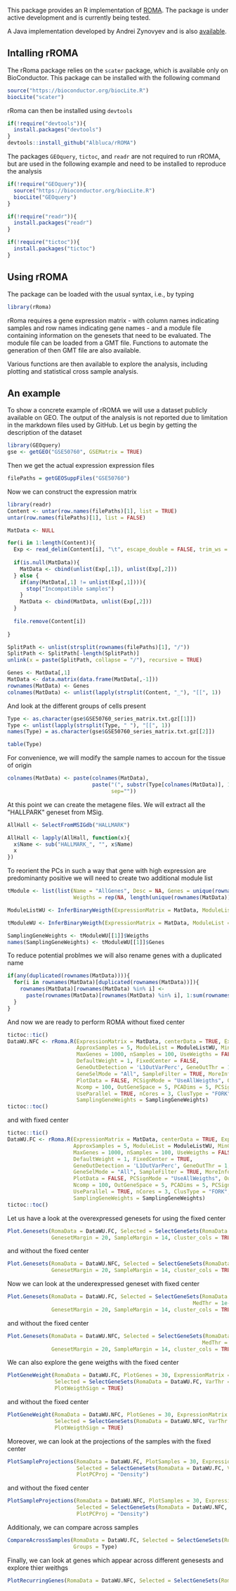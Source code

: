 This package provides an R implementation of [ROMA](http://journal.frontiersin.org/article/10.3389/fgene.2016.00018/full). The package is under active development and is currently being tested.

A Java implementation developed by Andrei Zynovyev and is also [available](https://github.com/sysbio-curie/Roma).

Intalling rROMA
---------------

The rRoma package relies on the `scater` package, which is available only on BioConductor. This package can be installed with the following command

``` r
source("https://bioconductor.org/biocLite.R")
biocLite("scater")
```

rRoma can then be installed using `devtools`

``` r
if(!require("devtools")){
  install.packages("devtools")
}
devtools::install_github("Albluca/rROMA")
```

The packages `GEOquery`, `tictoc`, and `readr` are not required to run rROMA, but are used in the following example and need to be installed to reproduce the analysis

``` r
if(!require("GEOquery")){
  source("https://bioconductor.org/biocLite.R")
  biocLite("GEOquery")
}

if(!require("readr")){
  install.packages("readr")
}

if(!require("tictoc")){
  install.packages("tictoc")
}
```

Using rROMA
-----------

The package can be loaded with the usual syntax, i.e., by typing

``` r
library(rRoma)
```

rRoma requires a gene expression matrix - with column names indicating samples and row names indicating gene names - and a module file containing information on the genesets that need to be evaluated. The module file can be loaded from a GMT file. Functions to automate the generation of then GMT file are also available.

Various functions are then available to explore the analysis, including plotting and statistical cross sample analysis.

An example
----------

To show a concrete example of rROMA we will use a dataset publicly available on GEO. The output of the analysis is not reported due to limitation in the markdown files used by GitHub. Let us begin by getting the description of the dataset

``` r
library(GEOquery)
gse <- getGEO("GSE50760", GSEMatrix = TRUE)
```

Then we get the actual expression expression files

``` r
filePaths = getGEOSuppFiles("GSE50760")
```

Now we can construct the expression matrix

``` r
library(readr)
Content <- untar(row.names(filePaths)[1], list = TRUE)
untar(row.names(filePaths)[1], list = FALSE)

MatData <- NULL

for(i in 1:length(Content)){
  Exp <- read_delim(Content[i], "\t", escape_double = FALSE, trim_ws = TRUE)
  
  if(is.null(MatData)){
    MatData <- cbind(unlist(Exp[,1]), unlist(Exp[,2]))
  } else {
    if(any(MatData[,1] != unlist(Exp[,1]))){
      stop("Incompatible samples")
    }
    MatData <- cbind(MatData, unlist(Exp[,2]))
  }
  
  file.remove(Content[i])
  
}

SplitPath <- unlist(strsplit(rownames(filePaths)[1], "/"))
SplitPath <- SplitPath[-length(SplitPath)]
unlink(x = paste(SplitPath, collapse = "/"), recursive = TRUE)

Genes <- MatData[,1]
MatData <- data.matrix(data.frame(MatData[,-1]))
rownames(MatData) <- Genes
colnames(MatData) <- unlist(lapply(strsplit(Content, "_"), "[[", 1))
```

And look at the different groups of cells present

``` r
Type <- as.character(gse$GSE50760_series_matrix.txt.gz[[1]])
Type <- unlist(lapply(strsplit(Type, " "), "[[", 1))
names(Type) = as.character(gse$GSE50760_series_matrix.txt.gz[[2]])

table(Type)
```

For convenience, we will modify the sample names to accoun for the tissue of origin

``` r
colnames(MatData) <- paste(colnames(MatData),
                           paste("(", substr(Type[colnames(MatData)], 1, 1), ")",
                                 sep=""))
```

At this point we can create the metagene files. We will extract all the "HALLPARK" geneset from MSig.

``` r
AllHall <- SelectFromMSIGdb("HALLMARK")

AllHall <- lapply(AllHall, function(x){
  x$Name <- sub("HALLMARK_", "", x$Name)
  x
})
```

To reorient the PCs in such a way that gene with high expression are predominanty positive we will need to create two additional module list

``` r
tModule <- list(list(Name = "AllGenes", Desc = NA, Genes = unique(rownames(MatData)),
                     Weigths = rep(NA, length(unique(rownames(MatData))))))

ModuleListWU <- InferBinaryWeigth(ExpressionMatrix = MatData, ModuleList = AllHall, FillAllNA = TRUE)

tModuleWU <- InferBinaryWeigth(ExpressionMatrix = MatData, ModuleList = tModule, FillAllNA = TRUE)

SamplingGeneWeights <- tModuleWU[[1]]$Weigths
names(SamplingGeneWeights) <- tModuleWU[[1]]$Genes
```

To reduce potential problmes we will also rename genes with a duplicated name

``` r
if(any(duplicated(rownames(MatData)))){
  for(i in rownames(MatData)[duplicated(rownames(MatData))]){
    rownames(MatData)[rownames(MatData) %in% i] <-
      paste(rownames(MatData)[rownames(MatData) %in% i], 1:sum(rownames(MatData) %in% i))
  }
}
```

And now we are ready to perform ROMA without fixed center

``` r
tictoc::tic()
DataWU.NFC <- rRoma.R(ExpressionMatrix = MatData, centerData = TRUE, ExpFilter = FALSE,
                      ApproxSamples = 5, ModuleList = ModuleListWU, MinGenes = 5,
                      MaxGenes = 1000, nSamples = 100, UseWeigths = FALSE,
                      DefaultWeight = 1, FixedCenter = FALSE,
                      GeneOutDetection = 'L1OutVarPerc', GeneOutThr = 1,
                      GeneSelMode = "All", SampleFilter = TRUE, MoreInfo = FALSE,
                      PlotData = FALSE, PCSignMode = "UseAllWeigths", OutGeneNumber = 5,
                      Ncomp = 100, OutGeneSpace = 5, PCADims = 5, PCSignThr = NULL,
                      UseParallel = TRUE, nCores = 3, ClusType = "FORK",
                      SamplingGeneWeights = SamplingGeneWeights)
tictoc::toc()
```

and with fixed center

``` r
tictoc::tic()
DataWU.FC <- rRoma.R(ExpressionMatrix = MatData, centerData = TRUE, ExpFilter = FALSE,
                     ApproxSamples = 5, ModuleList = ModuleListWU, MinGenes = 5,
                     MaxGenes = 1000, nSamples = 100, UseWeigths = FALSE,
                     DefaultWeight = 1, FixedCenter = TRUE,
                     GeneOutDetection = 'L1OutVarPerc', GeneOutThr = 1,
                     GeneSelMode = "All", SampleFilter = TRUE, MoreInfo = FALSE,
                     PlotData = FALSE, PCSignMode = "UseAllWeigths", OutGeneNumber = 5,
                     Ncomp = 100, OutGeneSpace = 5, PCADims = 5, PCSignThr = NULL,
                     UseParallel = TRUE, nCores = 3, ClusType = "FORK",
                     SamplingGeneWeights = SamplingGeneWeights)
tictoc::toc()
```

Let us have a look at the overexpressed genesets for using the fixed center

``` r
Plot.Genesets(RomaData = DataWU.FC, Selected = SelectGeneSets(RomaData = DataWU.FC, VarThr = 1e-3, VarMode = "Wil", VarType = "Over"),
              GenesetMargin = 20, SampleMargin = 14, cluster_cols = TRUE)
```

and without the fixed center

``` r
Plot.Genesets(RomaData = DataWU.NFC, Selected = SelectGeneSets(RomaData = DataWU.NFC, VarThr = 1e-3, VarMode = "Wil", VarType = "Over"),
              GenesetMargin = 20, SampleMargin = 14, cluster_cols = TRUE)
```

Now we can look at the underexpressed geneset with fixed center

``` r
Plot.Genesets(RomaData = DataWU.FC, Selected = SelectGeneSets(RomaData = DataWU.FC, VarThr = 1e-3, VarMode = "Wil", VarType = "Under",
                                                           MedThr = 1e-3, MedMode = "Wil", MedType = "Over"),
              GenesetMargin = 20, SampleMargin = 14, cluster_cols = TRUE)
```

and without the fixed center

``` r
Plot.Genesets(RomaData = DataWU.NFC, Selected = SelectGeneSets(RomaData = DataWU.NFC, VarThr = 1e-3, VarMode = "Wil", VarType = "Under",
                                                              MedThr = 1e-3, MedMode = "Wil", MedType = "Over"),
              GenesetMargin = 20, SampleMargin = 14, cluster_cols = TRUE)
```

We can also explore the gene weigths with the fixed center

``` r
PlotGeneWeight(RomaData = DataWU.FC, PlotGenes = 30, ExpressionMatrix = MatData, LogExpression = FALSE,
               Selected = SelectGeneSets(RomaData = DataWU.FC, VarThr = 1e-3, VarMode = "Wil", VarType = "Over"),
               PlotWeigthSign = TRUE)
```

and without the fixed center

``` r
PlotGeneWeight(RomaData = DataWU.NFC, PlotGenes = 30, ExpressionMatrix = MatData, LogExpression = FALSE,
               Selected = SelectGeneSets(RomaData = DataWU.NFC, VarThr = 1e-3, VarMode = "Wil", VarType = "Over"),
               PlotWeigthSign = TRUE)
```

Moreover, we can look at the projections of the samples with the fixed center

``` r
PlotSampleProjections(RomaData = DataWU.FC, PlotSamples = 30, ExpressionMatrix = MatData, LogExpression = FALSE,
                      Selected = SelectGeneSets(RomaData = DataWU.FC, VarThr = 1e-6, VarMode = "Wil", VarType = "Over"),
                      PlotPCProj = "Density")
```

and without the fixed center

``` r
PlotSampleProjections(RomaData = DataWU.NFC, PlotSamples = 30, ExpressionMatrix = MatData, LogExpression = FALSE,
                      Selected = SelectGeneSets(RomaData = DataWU.NFC, VarThr = 1e-6, VarMode = "Wil", VarType = "Over"),
                      PlotPCProj = "Density")
```

Additionaly, we can compare across samples

``` r
CompareAcrossSamples(RomaData = DataWU.FC, Selected = SelectGeneSets(RomaData = DataWU.FC, VarThr = 1e-3, VarMode = "Wil", VarType = "Over"),
                     Groups = Type)
```

Finally, we can look at genes which appear across different genesests and explore thier weithgs

``` r
PlotRecurringGenes(RomaData = DataWU.NFC, Selected = SelectGeneSets(RomaData = DataWU.NFC, VarThr = 1e-3, VarMode = "Wil", VarType = "Over"), GenesByGroup = 25, MinMult = 3)
```
